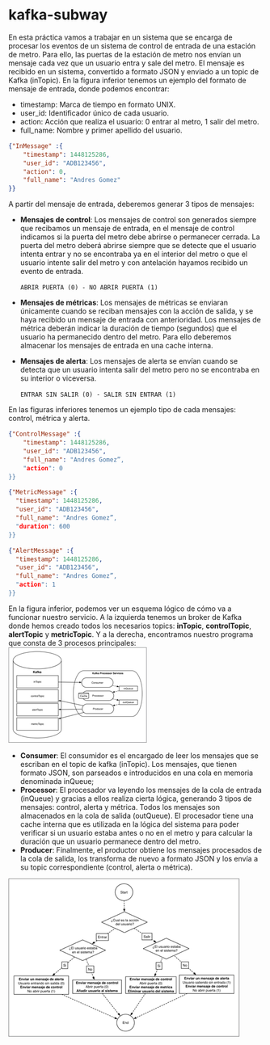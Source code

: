# kafka-subway

En esta práctica vamos a trabajar en un sistema que se encarga de procesar los eventos de un sistema de control de entrada de una estación de metro. Para ello, las puertas de la estación de metro nos envían un mensaje cada vez que un usuario entra y sale del metro. El mensaje es recibido en un sistema, convertido a formato JSON y enviado a un topic de Kafka (inTopic). En la figura inferior tenemos un ejemplo del formato de mensaje de entrada, donde podemos encontrar:

* timestamp: Marca de tiempo en formato UNIX.
* user_id: Identificador único de cada usuario.
* action: Acción que realiza el usuario: 0 entrar al metro, 1 salir del metro.
* full_name: Nombre y primer apellido del usuario.

```json
{"InMessage" :{
    "timestamp": 1448125286,
    "user_id": "ADB123456",
    "action": 0,
    "full_name": "Andres Gomez"
}}
```

A partir del mensaje de entrada, deberemos generar 3 tipos de mensajes:

* **Mensajes de control**: Los mensajes de control son generados siempre que recibamos un mensaje de entrada, en el mensaje de control indicamos si la puerta del metro debe abrirse o permanecer cerrada. La puerta del metro deberá abrirse siempre que se detecte que el usuario intenta entrar y no se encontraba ya en el interior del metro o que el usuario intente salir del metro y con antelación hayamos recibido un evento de entrada.
    
    `ABRIR PUERTA (0) - NO ABRIR PUERTA (1)`
* **Mensajes de métricas**: Los mensajes de métricas se enviaran únicamente cuando se reciban mensajes con la acción de salida, y se haya recibido un mensaje de entrada con anterioridad. Los mensajes de métrica deberán indicar la duración de tiempo (segundos) que el usuario ha permanecido dentro del metro. Para ello deberemos almacenar los mensajes de entrada en una cache interna.
* **Mensajes de alerta**: Los mensajes de alerta se envían cuando se detecta que un usuario intenta salir del metro pero no se encontraba en su interior o viceversa.

    `ENTRAR SIN SALIR (0) - SALIR SIN ENTRAR (1)`

En las figuras inferiores tenemos un ejemplo tipo de cada mensajes: control, métrica y alerta.

```json
{"ControlMessage" :{
    "timestamp": 1448125286,
    "user_id": "ADB123456",
    "full_name": "Andres Gomez”,
    "action": 0
}}
```

```json
{"MetricMessage" :{
  "timestamp": 1448125286,
  "user_id": "ADB123456",
  "full_name": "Andres Gomez”,
  "duration": 600
}}
```

```json
{"AlertMessage" :{
  "timestamp": 1448125286,
  "user_id": "ADB123456",
  "full_name": "Andres Gomez”,
  "action": 1
}}
```

En la figura inferior, podemos ver un esquema lógico de cómo va a funcionar nuestro servicio. A la izquierda tenemos un broker de Kafka donde hemos creado todos los necesarios topics: **inTopic**, **controlTopic**, **alertTopic** y **metricTopic**. Y a la derecha, encontramos nuestro programa que consta de 3 procesos principales:
![architecture.png](images/architecture.png)

* **Consumer**: El consumidor es el encargado de leer los mensajes que se escriban en el topic de kafka (inTopic). Los mensajes, que tienen formato JSON, son parseados e introducidos en una cola en memoria denominada inQueue;
* **Processor**: El procesador va leyendo los mensajes de la cola de entrada (inQueue) y gracias a ellos realiza cierta lógica, generando 3 tipos de mensajes: control, alerta y métrica. Todos los mensajes son almacenados en la cola de salida (outQueue). El procesador tiene una cache interna que es utilizada en la lógica del sistema para poder verificar si un usuario estaba antes o no en el metro y para calcular la duración que un usuario permanece dentro del metro.
* **Producer**: Finalmente, el productor obtiene los mensajes procesados de la cola de salida, los transforma de nuevo a formato JSON y los envía a su topic correspondiente (control, alerta o métrica).

![flow.png](images/flow.png)


